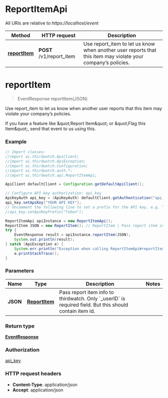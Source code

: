 # ReportItemApi

All URIs are relative to *https://localhost/event*

Method | HTTP request | Description
------------- | ------------- | -------------
[**reportItem**](ReportItemApi.md#reportItem) | **POST** /v1/report_item | Use report_item to let us know when another user reports that this item may violate your company’s policies.


<a name="reportItem"></a>
# **reportItem**
> EventResponse reportItem(JSON)

Use report_item to let us know when another user reports that this item may violate your company’s policies.

If you have a feature like \&quot;Report Item\&quot; or \&quot;Flag this Item\&quot;, send that event to us using this. 

### Example
```java
// Import classes:
//import ai.thirdwatch.ApiClient;
//import ai.thirdwatch.ApiException;
//import ai.thirdwatch.Configuration;
//import ai.thirdwatch.auth.*;
//import ai.thirdwatch.api.ReportItemApi;

ApiClient defaultClient = Configuration.getDefaultApiClient();

// Configure API key authorization: api_key
ApiKeyAuth api_key = (ApiKeyAuth) defaultClient.getAuthentication("api_key");
api_key.setApiKey("YOUR API KEY");
// Uncomment the following line to set a prefix for the API key, e.g. "Token" (defaults to null)
//api_key.setApiKeyPrefix("Token");

ReportItemApi apiInstance = new ReportItemApi();
ReportItem JSON = new ReportItem(); // ReportItem | Pass report item info to thirdwatch. Only `_userID` is required field. But this should contain item id.
try {
    EventResponse result = apiInstance.reportItem(JSON);
    System.out.println(result);
} catch (ApiException e) {
    System.err.println("Exception when calling ReportItemApi#reportItem");
    e.printStackTrace();
}
```

### Parameters

Name | Type | Description  | Notes
------------- | ------------- | ------------- | -------------
 **JSON** | [**ReportItem**](ReportItem.md)| Pass report item info to thirdwatch. Only &#x60;_userID&#x60; is required field. But this should contain item id. |

### Return type

[**EventResponse**](EventResponse.md)

### Authorization

[api_key](../README.md#api_key)

### HTTP request headers

 - **Content-Type**: application/json
 - **Accept**: application/json


